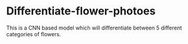 # Differentiate-flower-photoes
This is a CNN based model which will differentiate between 5 different categories of flowers.
